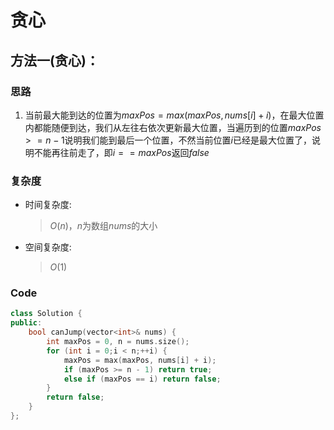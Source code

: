 # 贪心
## 方法一(贪心)：
### 思路
1. 当前最大能到达的位置为$maxPos=max(maxPos, nums[i]+i)$，在最大位置内都能随便到达，我们从左往右依次更新最大位置，当遍历到的位置$maxPos>=n-1$说明我们能到最后一个位置，不然当前位置$i$已经是最大位置了，说明不能再往前走了，即$i==maxPos$返回$false$

### 复杂度
- 时间复杂度:
  > $O(n)$，$n$为数组$nums$的大小
- 空间复杂度:
  > $O(1)$

### Code
```C++ []
class Solution {
public:
    bool canJump(vector<int>& nums) {
        int maxPos = 0, n = nums.size();
        for (int i = 0;i < n;++i) {
            maxPos = max(maxPos, nums[i] + i);
            if (maxPos >= n - 1) return true;
            else if (maxPos == i) return false;
        }
        return false;
    }
};
```